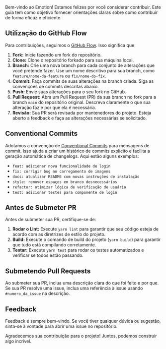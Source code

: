 Bem-vindo ao Emotion! Estamos felizes por você considerar contribuir. Este guia tem como objetivo fornecer orientações claras sobre como contribuir de forma eficaz e eficiente.

## Utilização do GitHub Flow

Para contribuições, seguimos o [GitHub Flow](https://guides.github.com/introduction/flow/). Isso significa que:

1. **Fork:** Inicie fazendo um fork do repositório.
2. **Clone:** Clone o repositório forkado para sua máquina local.
3. **Branch:** Crie uma nova branch para cada conjunto de alterações que você pretende fazer. Use um nome descritivo para sua branch, como `feature/nome-da-feature` ou `fix/nome-do-fix`.
4. **Commit:** Faça commits de suas alterações na branch criada. Siga as convenções de commits descritas abaixo.
5. **Push:** Envie suas alterações para o seu fork no GitHub.
6. **Pull Request:** Abra um Pull Request (PR) da sua branch no fork para a branch `main` do repositório original. Descreva claramente o que sua alteração faz e por que ela é necessária.
7. **Revisão:** Sua PR será revisada por mantenedores do projeto. Esteja aberto a feedback e faça as alterações necessárias se solicitado.

## Conventional Commits

Adotamos a convenção de [Conventional Commits](https://www.conventionalcommits.org/) para mensagens de commit. Isso ajuda a criar um histórico de commits explícito e facilita a geração automática de changelogs. Aqui estão alguns exemplos:

- `feat: adicionar nova funcionalidade de login`
- `fix: corrigir bug no carregamento de imagens`
- `docs: atualizar README com novas instruções de instalação`
- `style: remover espaços em branco desnecessários`
- `refactor: otimizar lógica de verificação de usuário`
- `test: adicionar testes para componente de login`

## Antes de Submeter PR

Antes de submeter sua PR, certifique-se de:

1. **Rodar o Lint:** Execute `yarn lint` para garantir que seu código esteja de acordo com as diretrizes de estilo do projeto.
2. **Build:** Execute o comando de build do projeto (`yarn build`) para garantir que tudo está compilando corretamente.
3. **Testar:** Execute `yarn test` para rodar os testes automatizados e verificar se todos estão passando.

## Submetendo Pull Requests

Ao submeter sua PR, inclua uma descrição clara do que foi feito e por que. Se sua PR resolve uma issue, inclua uma referência à issue usando `#numero_da_issue` na descrição.

## Feedback

Feedback é sempre bem-vindo. Se você tiver qualquer dúvida ou sugestão, sinta-se à vontade para abrir uma issue no repositório.

Agradecemos sua contribuição para o projeto! Juntos, podemos construir algo incrível.